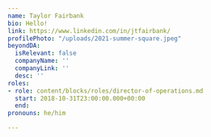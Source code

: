 ```yaml
---
name: Taylor Fairbank
bio: Hello!
link: https://www.linkedin.com/in/jtfairbank/
profilePhoto: "/uploads/2021-summer-square.jpeg"
beyondDA:
  isRelevant: false
  companyName: ''
  companyLink: ''
  desc: ''
roles:
- role: content/blocks/roles/director-of-operations.md
  start: 2018-10-31T23:00:00.000+00:00
  end: 
pronouns: he/him

---
```

